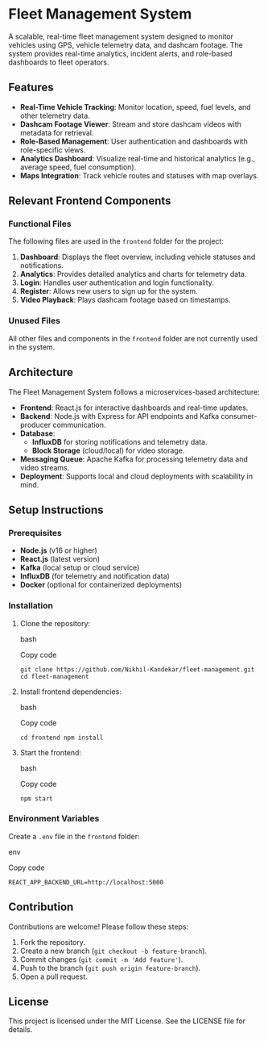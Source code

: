 Fleet Management System
=======================

A scalable, real-time fleet management system designed to monitor vehicles using GPS, vehicle telemetry data, and dashcam footage. The system provides real-time analytics, incident alerts, and role-based dashboards to fleet operators.

Features
--------

-   **Real-Time Vehicle Tracking**: Monitor location, speed, fuel levels, and other telemetry data.
-   **Dashcam Footage Viewer**: Stream and store dashcam videos with metadata for retrieval.
-   **Role-Based Management**: User authentication and dashboards with role-specific views.
-   **Analytics Dashboard**: Visualize real-time and historical analytics (e.g., average speed, fuel consumption).
-   **Maps Integration**: Track vehicle routes and statuses with map overlays.

Relevant Frontend Components
----------------------------

### Functional Files

The following files are used in the `frontend` folder for the project:

1.  **Dashboard**: Displays the fleet overview, including vehicle statuses and notifications.
2.  **Analytics**: Provides detailed analytics and charts for telemetry data.
3.  **Login**: Handles user authentication and login functionality.
4.  **Register**: Allows new users to sign up for the system.
5.  **Video Playback**: Plays dashcam footage based on timestamps.

### Unused Files

All other files and components in the `frontend` folder are not currently used in the system.

Architecture
------------

The Fleet Management System follows a microservices-based architecture:

-   **Frontend**: React.js for interactive dashboards and real-time updates.
-   **Backend**: Node.js with Express for API endpoints and Kafka consumer-producer communication.
-   **Database**:
    -   **InfluxDB** for storing notifications and telemetry data.
    -   **Block Storage** (cloud/local) for video storage.
-   **Messaging Queue**: Apache Kafka for processing telemetry data and video streams.
-   **Deployment**: Supports local and cloud deployments with scalability in mind.

Setup Instructions
------------------

### Prerequisites

-   **Node.js** (v16 or higher)
-   **React.js** (latest version)
-   **Kafka** (local setup or cloud service)
-   **InfluxDB** (for telemetry and notification data)
-   **Docker** (optional for containerized deployments)

### Installation

1.  Clone the repository:

    bash

    Copy code

    `git clone https://github.com/Nikhil-Kandekar/fleet-management.git
    cd fleet-management`

2.  Install frontend dependencies:

    bash

    Copy code

    `cd frontend
    npm install`

3.  Start the frontend:

    bash

    Copy code

    `npm start`

### Environment Variables

Create a `.env` file in the `frontend` folder:

env

Copy code

`REACT_APP_BACKEND_URL=http://localhost:5000`

Contribution
------------

Contributions are welcome! Please follow these steps:

1.  Fork the repository.
2.  Create a new branch (`git checkout -b feature-branch`).
3.  Commit changes (`git commit -m 'Add feature'`).
4.  Push to the branch (`git push origin feature-branch`).
5.  Open a pull request.

License
-------

This project is licensed under the MIT License. See the LICENSE file for details.